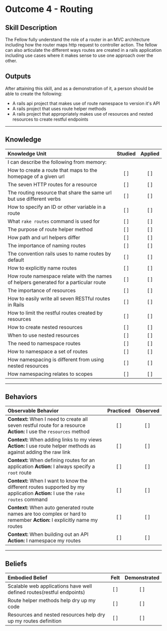 # Outcome 4 - Routing

Skill Description
----------
The Fellow fully understand the role of a router in an MVC architecture including how the router maps http request to controller action. The fellow can also articulate the different ways routes are created in a rails application including use cases where it makes sense to use one approach over the other.

Outputs
----------

After attaining this skill, and as a demonstration of it, a person should be able to create the following:
- A rails api project that makes use of route namespace to version it's API
- A rails project that uses route helper methods
- A rails project that appropriately makes use of resources and nested resources to create restful endpoints


----------
## **Knowledge**


| Knowledge Unit   |      Studied      | Applied |
|:-------------|:------------------:|:--------:|
| I can describe the following from memory: |||
| How to create a route that maps to the homepage of a given url | [ ] | [ ]  |
| The seven HTTP routes for a resource | [ ] | [ ]  |
| The routing resource that share the same url but use different verbs | [ ] | [ ]  |
| How to specify an ID or other variable in a route | [ ] | [ ]  |
| What `rake routes` command is used for | [ ] | [ ]  |
| The purpose of route helper method | [ ] | [ ]  |
| How path and url helpers differ| [ ] | [ ]  |
| The importance of naming routes | [ ] | [ ]  |
| The convention rails uses to name routes by default | [ ] | [ ]  |
| How to explicitly name routes | [ ] | [ ]  |
| How route namespace relate with the names of helpers generated for a particular route | [ ] | [ ]  |
| The importance of resources | [ ] | [ ]  |
| How to easily write all seven RESTful routes in Rails | [ ] | [ ]  |
| How to limit the restful routes created by resources | [ ] | [ ]  |
| How to create nested resources | [ ] | [ ]  |
| When to use nested resources | [ ] | [ ]  |
| The need to namespace routes | [ ] | [ ]  |
| How to namespace a set of routes | [ ] | [ ]  |
| How namespacing is different from using nested resources | [ ] | [ ]  |
| How namespacing relates to scopes | [ ] | [ ]  |

----------


## **Behaviors**

| Observable Behavior   |      Practiced      | Observed |
|:-------------|:------------------:|:--------:|
| **Context:** When I need to create all seven restful route for a resource **Action:** I use the `resources` method| [ ] | [ ]  |
| **Context:** When adding links to my views **Action:** I use route helper methods as against adding the raw link| [ ] | [ ]  |
| **Context:** When defining routes for an application **Action:** I always specify a `root` route| [ ] | [ ]  |
| **Context:** When I want to know the different routes supported by my application **Action:** I use the `rake routes` command| [ ] | [ ]  |
| **Context:** When auto generated route names are too complex or hard to remember **Action:** I explicitly name my routes| [ ] | [ ]  |
| **Context:** When building out an API **Action:** I namespace my routes| [ ] | [ ]  |


----------


## **Beliefs**


| Embodied Belief   |      Felt      | Demonstrated |
|:-------------|:------------------:|:--------:|
| Scalable web applications have well defined routes(restful endpoints)| [ ] | [ ]  |
| Route helper methods help dry up my code | [ ] | [ ]  |
| Resources and nested resources help dry up my routes definition | [ ] | [ ]  |
